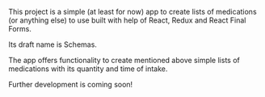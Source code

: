 This project is a simple (at least for now) app to create lists of medications (or anything else) to use built with help of React, Redux and React Final Forms.

Its draft name is Schemas.

The app offers functionality to create mentioned above simple lists of medications with its quantity and time of intake.

Further development is coming soon!
